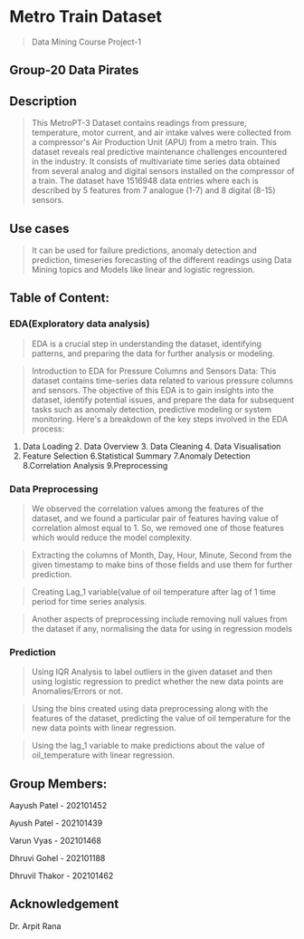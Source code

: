 
# Metro Train Dataset
> Data Mining Course Project-1

## Group-20 Data Pirates

## Description
> This MetroPT-3 Dataset contains readings from pressure, temperature, motor current, and air intake valves were collected from a compressor's Air Production Unit (APU) from a metro train. This dataset reveals real predictive maintenance challenges encountered in the industry. It consists of multivariate time series data obtained from several analog and digital sensors installed on the compressor of a train. The dataset have 1516948 data entries where each is described by 5 features from 7 analogue (1-7) and 8 digital (8-15) sensors.

## Use cases
> It can be used for failure predictions, anomaly detection and prediction, timeseries forecasting of the different readings using Data Mining topics and Models like linear and logistic regression.

## Table of Content:
### EDA(Exploratory data analysis)
>EDA is a crucial step in understanding the dataset, identifying patterns, and preparing the data for further analysis or modeling.

>Introduction to EDA for Pressure Columns and Sensors Data:
This dataset contains time-series data related to various pressure columns and sensors. The objective of this EDA is to gain insights into the dataset, identify potential issues, and prepare the data for subsequent tasks such as anomaly detection, predictive modeling  or system monitoring.
>Here's a breakdown of the key steps involved in the EDA process:
1. Data Loading 2. Data Overview 3. Data Cleaning 4. Data Visualisation
5. Feature Selection 6.Statistical Summary 7.Anomaly Detection
8.Correlation Analysis 9.Preprocessing
>
### Data Preprocessing
> We observed the correlation values among the features of the dataset, and we found a particular pair of features having value of correlation almost equal to 1. So, we removed one of those features which would reduce the model complexity.

> Extracting the columns of Month, Day, Hour, Minute, Second from the given timestamp to make bins of those fields and use them for further prediction.

> Creating Lag_1 variable(value of oil temperature after lag of 1 time period for time series analysis. 

> Another aspects of preprocessing include removing null values from the dataset if any, normalising the data for using in regression models

### Prediction
> Using IQR Analysis to label outliers in the given dataset and then using logistic regression to predict whether the new data points are Anomalies/Errors or not.

> Using the bins created using data preprocessing along with the features of the dataset, predicting the value of oil temperature for the new data points with linear regression.

> Using the lag_1 variable to make predictions about the value of oil_temperature with linear regression.

## Group Members:

Aayush Patel - 202101452 

Ayush Patel - 202101439

Varun Vyas - 202101468

Dhruvi Gohel - 202101188

Dhruvil Thakor - 202101462

## Acknowledgement

Dr. Arpit Rana
